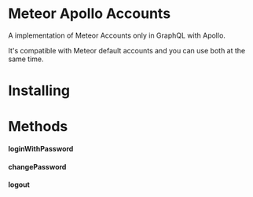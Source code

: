 # Meteor Apollo Accounts

A implementation of Meteor Accounts only in GraphQL with Apollo.

It's compatible with Meteor default accounts and you can use both at the same time.

# Installing

# Methods

#### loginWithPassword

#### changePassword

#### logout
